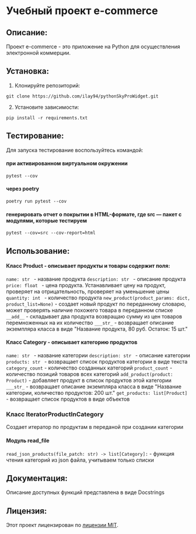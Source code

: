 # Учебный проект e-commerce

## Описание:

Проект e-commerce - это приложение на Python для осуществления электронной коммерции.

## Установка:

1. Клонируйте репозиторий:
```
git clone https://github.com/ilay94/pythonSkyProWidget.git
```
2. Установите зависимости:
```
pip install -r requirements.txt
```
## Тестирование:
Для запуска тестирование воспользуйтесь командой:
#### при активированном виртуальном окружении
```
pytest --cov
```
#### через poetry
```
poetry run pytest --cov
```
#### генерировать отчет о покрытии в HTML-формате, где src — пакет c модулями, которые тестируем
```
pytest --cov=src --cov-report=html
```
## Использование:
#### Класс Product - описывает продукты и товары содержит поля:
```name: str ```  - название продукта 
```description: str ``` - описание продукта
```price: float ``` - цена продукта. Устанавливает цену на продукт, проверяет на отрицательность, проверяет на уменьшение цены
```quantity: int ``` - количество продукта
```new_product(product_params: dict, product_list=None)``` - создает новый продукт по переданному словарю, может проверять наличие похожего товара в переданном списке
```__add__``` - складывает два продукта возвращаю сумму из цен товаров перемноженных на их количество
```___str_``` - возвращает описание экземпляра класса в виде "Название продукта, 80 руб. Остаток: 15 шт."

#### Класс Category - описывает категорию продуктов
```name: str ```  - название категории
```description: str ```  - описание категории
```products: str ```  - возвращает список продуктов категории в виде текста
```category_count```  - количество созданных категорий
```product_count```  - количество позиций товаров всех категорий
```add_product(product: Product)``` - добавляет продукт в список продуктов этой категории
```___str_``` - возвращает описание экземпляра класса в виде "Название категории, количество продуктов: 200 шт."
```get_products: list[Product]``` - возвращает список продуктов в виде объектов

### Класс IteratorProductInCategory
Создает итератор по продуктам в переданой при создании категории

#### Модуль read_file
```read_json_products(file_patch: str) -> list[Category]:``` - функция чтения категорий из json файла, учитываем только списки

## Документация:

Описание доступных функций представлена в виде Docstrings 

## Лицензия:

Этот проект лицензирован по [лицензии MIT](https://choosealicense.com/licenses/mit/).